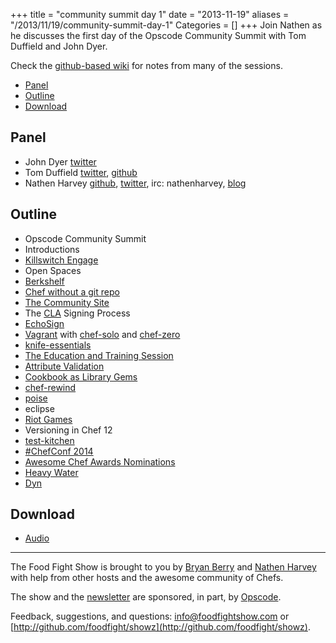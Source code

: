 +++
title = "community summit day 1"
date = "2013-11-19"
aliases = "/2013/11/19/community-summit-day-1"
Categories = []
+++
Join Nathen as he discusses the first day of the Opscode Community Summit with Tom Duffield and John Dyer.

Check the [github-based wiki](https://github.com/opscode/opscode-summit-2013/wiki) for notes from many of the sessions.

* [Panel](http://foodfightshow.org/2013/11/community-summit-day-1.html#panel)
* [Outline](http://foodfightshow.org/2013/11/community-summit-day-1.html#outline)
* [Download](http://traffic.libsyn.com/foodfight/FoodFightShow66-CommunitySummit-DayOne.mp3)

Panel<a name="panel"></a>
----
* John Dyer [twitter](https://twitter.com/thedyers)
* Tom Duffield [twitter](https://twitter.com/tomduffield), [github](https://github.com/tduffield)
* Nathen Harvey [github](http://github.com/nathenharvey), [twitter](http://twitter.com/nathenharvey), irc: nathenharvey, [blog](http://nathenharvey.com)

<!-- more --> 

Outline<a href="outline"></a>
-------
* Opscode Community Summit
* Introductions
* [Killswitch Engage](http://www.killswitchengage.com/)
* Open Spaces
* [Berkshelf](http://berkshelf.com/)
* [Chef without a git repo](https://github.com/opscode/opscode-summit-2013/wiki/Tuesday-Cyan-1030)
* [The Community Site](http://community.opscode.com)
* The [CLA](http://en.wikipedia.org/wiki/Contributor_License_Agreement) Signing Process
* [EchoSign](https://www.echosign.adobe.com/en/home.html)
* [Vagrant](http://www.vagrantup.com/) with [chef-solo](http://docs.opscode.com/chef_solo.html) and [chef-zero](https://github.com/opscode/chef-zero)
* [knife-essentials](https://github.com/jkeiser/knife-essentials)
* [The Education and Training Session](https://docs.google.com/document/d/1RJ7jspmby5hQ3Ay_TUQJaX6aZxTUfo5k9mYBw_FsQgU/edit)
* [Attribute Validation](http://lists.opscode.com/sympa/arc/chef-dev/2013-11/msg00009.html)
* [Cookbook as Library Gems](https://github.com/opscode/opscode-summit-2013/wiki/Tuesday-D-1430)
* [chef-rewind](https://github.com/bryanwb/chef-rewind)
* [poise](https://github.com/poise/poise)
* eclipse
* [Riot Games](http://www.riotgames.com/)
* Versioning in Chef 12
* [test-kitchen](https://github.com/test-kitchen/test-kitchen)
* [#ChefConf 2014](http://chefconf.opscode.com/chefconf/)
* [Awesome Chef Awards Nominations](http://pages.opscode.com/awesome-chefs.html)
* [Heavy Water](http://hw-ops.com/)
* [Dyn](http://dyn.com/)

Download
--------
* [Audio](http://traffic.libsyn.com/foodfight/FoodFightShow66-CommunitySummit-DayOne.mp3)

<hr />

The Food Fight Show is brought to you by [Bryan Berry](https://twitter.com/bryanwb) and [Nathen Harvey](https://twitter.com/nathenharvey) with help from other hosts and the awesome community of Chefs.

The show and the [newsletter](http://us6.campaign-archive2.com/home/?u=7d43a288e882a145b7e99c650&id=ad8186466d) are sponsored, in part, by [Opscode](http://www.opscode.com).

Feedback, suggestions, and questions:  [info@foodfightshow.com](mailto:info@foodfightshow.com) or  [http://github.com/foodfight/showz](http://github.com/foodfight/showz).

